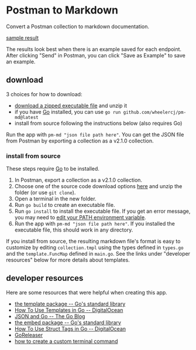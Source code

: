 # Postman to Markdown

Convert a Postman collection to markdown documentation.

[sample result](samples/calendar%20API%20v1.md)

The results look best when there is an example saved for each endpoint. After clicking "Send" in Postman, you can click "Save as Example" to save an example.

## download

3 choices for how to download:

* [download a zipped executable file](https://github.com/wheelercj/pm-md/releases) and unzip it
* if you have [Go](https://go.dev/) installed, you can use `go run github.com/wheelercj/pm-md@latest`
* install from source following the instructions below (also requires Go)

Run the app with `pm-md "json file path here"`. You can get the JSON file from Postman by exporting a collection as a v2.1.0 collection.

### install from source

These steps require [Go](https://go.dev/) to be installed.

1. In Postman, export a collection as a v2.1.0 collection.
2. Choose one of the source code download options [here](https://github.com/wheelercj/pm-md/releases) and unzip the folder (or use `git clone`).
3. Open a terminal in the new folder.
4. Run `go build` to create an executable file.
5. Run `go install` to install the executable file. If you get an error message, you may need to [edit your PATH environment variable](https://go.dev/doc/tutorial/compile-install).
6. Run the app with `pm-md "json file path here"`. If you installed the executable file, this should work in any directory.

If you install from source, the resulting markdown file's format is easy to customize by editing `collection.tmpl` using the types defined in `types.go` and the `template.FuncMap` defined in `main.go`. See the links under "developer resources" below for more details about templates.

## developer resources

Here are some resources that were helpful when creating this app.

* [the template package -- Go's standard library](https://pkg.go.dev/text/template)
* [How To Use Templates in Go -- DigitalOcean](https://www.digitalocean.com/community/tutorials/how-to-use-templates-in-go)
* [JSON and Go -- The Go Blog](https://go.dev/blog/json)
* [the embed package -- Go's standard library](https://pkg.go.dev/embed)
* [How To Use Struct Tags in Go -- DigitalOcean](https://www.digitalocean.com/community/tutorials/how-to-use-struct-tags-in-go)
* [GoReleaser](https://goreleaser.com/)
* [how to create a custom terminal command](https://wheelercj.github.io/notes/pages/20220320181252.html)
